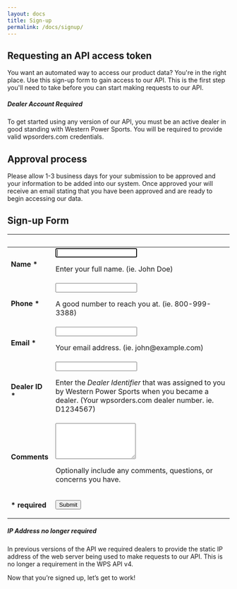 ```yaml
---
layout: docs
title: Sign-up
permalink: /docs/signup/
---
```


## Requesting an API access token
You want an automated way to access our product data? You're in the right place. Use this sign-up form to gain access to our API. This is the first step you'll need to take before 
you can start making requests to our API.

<div class="note warning">
  <h5>Dealer Account Required</h5>
  <p>To get started using any version of our API, you must be an active dealer in good standing with Western Power Sports. You will be required to provide valid wpsorders.com credentials.</p>
</div>

## Approval process
Please allow 1-3 business days for your submission to be approved and your information to be added into our system. Once approved your will receive an email stating that you have 
been approved and are ready to begin accessing our data.

## Sign-up Form
<div class="mobile-side-scroller">
    <form action="" method="post" accept-charset="utf-8">
        <table>
            <thead>
                <tr>
                    <th colspan="2">&nbsp;</th>
                </tr>
            </thead>
            <tbody>
                <tr>
                    <td class="align-right width-25-percent">
                        <p>
                            <label for="name"><strong>Name <span class="text-pink" title="This field is required.">*</span></strong></label>
                        </p>
                    </td>
                    <td>
                        <div><input type="text" name="name" class="width-50-percent" value="" autofocus required></div>
                        <p>Enter your full name. (ie. John Doe)</p>
                    </td>
                </tr>
                <tr>
                    <td class="align-right width-25-percent">
                        <p>
                            <label for="phone"><strong>Phone <span class="text-pink" title="This field is required.">*</span></strong></label>
                        </p>
                    </td>
                    <td>
                        <div><input type="tel" name="phone" class="width-33-percent" value="" required></div>
                        <p>A good number to reach you at. (ie. 800-999-3388)</p>
                    </td>
                </tr>
                <tr>
                    <td class="align-right width-25-percent">
                        <p>
                            <label for="email"><strong>Email <span class="text-pink" title="This field is required.">*</span></strong></label>
                        </p>
                    </td>
                    <td>
                        <div><input type="email" name="email" class="width-50-percent" value="" required></div>
                        <p>Your email address. (ie. john@example.com)</p>
                    </td>
                </tr>
                <tr>
                    <td class="align-right width-25-percent">
                        <p>
                            <label for="dealer_id"><strong>Dealer ID <span class="text-pink" title="This field is required.">*</span></strong></label>
                        </p>
                    </td>
                    <td>
                        <div><input type="text" name="dealer_id" class="width-33-percent" value="" required></div>
                        <p>
                            Enter the <em>Dealer Identifier</em> that was assigned to you by Western Power Sports when you became a dealer. (Your wpsorders.com dealer number. ie. D1234567)
                        </p>
                    </td>
                </tr>
                <tr>
                    <td class="align-right width-25-percent">
                        <p>
                            <label for="comments"><strong>Comments</strong></label>
                        </p>
                    </td>
                    <td>
                        <div><textarea name="comments" rows="5" class="width-100-percent"></textarea></div>
                        <p>Optionally include any comments, questions, or concerns you have.</p>
                    </td>
                </tr>
                <tr>
                    <td class="align-right">
                        <p class="text-pink"><strong>* required</strong></p>
                    </td>
                    <td>
                        <button type="submit" name="submit" value="Submit">Submit</button>
                    </td>
                </tr>
            </tbody>
        </table>
    </form>
</div>

<div class="note info">
  <h5>IP Address no longer required</h5>
  <p>In previous versions of the API we required dealers to provide the static IP address of the web server being used to make requests to our API. This is no longer a requirement 
  in the WPS API v4.</p>
</div>

Now that you’re signed up, let’s get to work!
